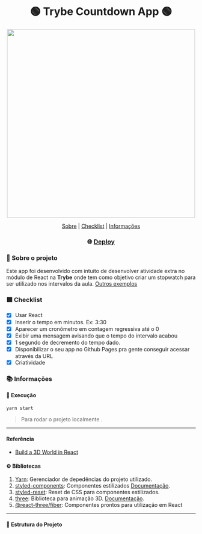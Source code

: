 <div align=center>

# 🟢 Trybe Countdown App 🟢

<a href="https://www.betrybe.com/" target="_blank">
<img src="https://freecourse.betrybe.com/images/trybe-logo-e10dbaaa26462aa149b81a924b00df07.png?vsn=d" width="500px">
</a>

[Sobre](#about) |
[Checklist](#checklist) |
[Informações](#informations)

<h3 align="center">

:globe_with_meridians: [Deploy]()
    
</h3>

</div>


### :bookmark_tabs: Sobre o projeto <a name="about"></a>

Este app foi desenvolvido com intuito de desenvolver atividade extra no módulo de React na <b>Trybe</b> onde tem como objetivo criar um stopwatch para ser utilizado nos intervalos da aula. [Outros exemplos](https://icaroharry.github.io/trybe-stopwatches/)

### 🟥 Checklist

- [x] Usar React
- [x] Inserir o tempo em minutos. Ex: 3:30
- [x] Aparecer um cronômetro em contagem regressiva até o 0
- [x] Exibir uma mensagem avisando que o tempo do intervalo acabou
- [x] 1 segundo de decremento do tempo dado.
- [x] Disponibilizar o seu app no Github Pages pra gente conseguir acessar através da URL
- [x] Criatividade

### :books: Informações <a name="informations"></a>

#### :rocket: Execução

```yarn start```
> Para rodar o projeto localmente .

* * *

#### Referência
- [Build a 3D World in React](https://www.youtube.com/watch?v=9ZEjSxDRIik)

#### :gear: Bibliotecas

1.  [Yarn](https://yarnpkg.com/): Gerenciador de depedências do projeto utilizado.
1.  [styled-components](https://yarnpkg.com/package/styled-components/): Componentes estilizados [Documentação](https://styled-components.com/).
1.  [styled-reset](https://yarnpkg.com/package/styled-reset): Reset de CSS para componentes estilizados.
1.  [three](https://yarnpkg.com/package/three): Biblioteca para animação 3D. [Documentação](https://threejs.org/).
1.  [@react-three/fiber](https://yarnpkg.com/package/@react-three/fiber): Componentes prontos para utilização em React

* * *

#### :file_folder: Estrutura do Projeto
